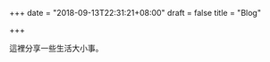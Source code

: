 +++
date = "2018-09-13T22:31:21+08:00"
draft = false
title = "Blog"

+++

這裡分享一些生活大小事。
<!-- `Blog` is the place to record my life. There are 5 categories in `Blog` section:

- Thoughts: My thoughts and attitude to everything in my life.

- Critique: My reviews, especially to musicals, movies, etc.

- Travel: My travel notes.

- Moment: Some moments that I feel something and eager to write it down. Fragments in my life. Short memos.

- Gallery: Pictures I'd like to share. My favourite ones. -->